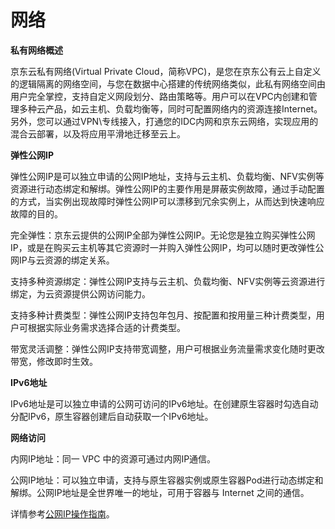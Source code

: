 
# 网络

**私有网络概述**

京东云私有网络(Virtual Private Cloud，简称VPC)，是您在京东公有云上自定义的逻辑隔离的网络空间，与您在数据中心搭建的传统网络类似，此私有网络空间由用户完全掌控，支持自定义网段划分、路由策略等。用户可以在VPC内创建和管理多种云产品，如云主机、负载均衡等，同时可配置网络内的资源连接Internet。另外，您可以通过VPN\专线接入，打通您的IDC内网和京东云网络，实现应用的混合云部署，以及将应用平滑地迁移至云上。



**弹性公网IP**

弹性公网IP是可以独立申请的公网IP地址，支持与云主机、负载均衡、NFV实例等资源进行动态绑定和解绑。弹性公网IP的主要作用是屏蔽实例故障，通过手动配置的方式，当实例出现故障时弹性公网IP可以漂移到冗余实例上，从而达到快速响应故障的目的。

完全弹性：京东云提供的公网IP全部为弹性公网IP。无论您是独立购买弹性公网IP，或是在购买云主机等其它资源时一并购入弹性公网IP，均可以随时更改弹性公网IP与云资源的绑定关系。

支持多种资源绑定：弹性公网IP支持与云主机、负载均衡、NFV实例等云资源进行绑定，为云资源提供公网访问能力。

支持多种计费类型：弹性公网IP支持包年包月、按配置和按用量三种计费类型，用户可根据实际业务需求选择合适的计费类型。

带宽灵活调整：弹性公网IP支持带宽调整，用户可根据业务流量需求变化随时更改带宽，修改即时生效。


**IPv6地址**

IPv6地址是可以独立申请的公网可访问的IPv6地址。在创建原生容器时勾选自动分配IPv6，原生容器创建后自动获取一个IPv6地址。

**网络访问**

内网IP地址：同一 VPC 中的资源可通过内网IP通信。

公网IP地址：可以独立申请，支持与原生容器实例或原生容器Pod进行动态绑定和解绑。公网IP地址是全世界唯一的地址，可用于容器与 Internet 之间的通信。

详情参考[公网IP操作指南][1]。


  [1]: https://docs.jdcloud.com/cn/elastic-ip/product-overview
